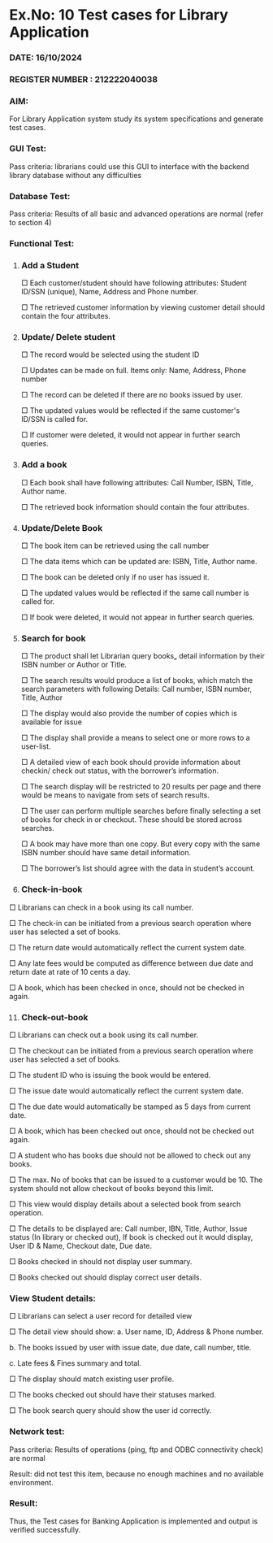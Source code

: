 # Ex.No: 10  Test cases for Library Application

### DATE: 16/10/2024                                                                        
### REGISTER NUMBER : 212222040038
### AIM: 

For Library Application system study its system specifications and generate test cases.

### GUI Test:
Pass criteria: librarians could use this GUI to interface with the backend library database
without any difficulties

### Database Test:
Pass criteria: Results of all basic and advanced operations are normal (refer to section 4)

### Functional Test:

1. ### Add a Student
   □ Each customer/student should have following attributes: Student ID/SSN
(unique), Name, Address and Phone number.

   □ The retrieved customer information by viewing customer detail should contain
the four attributes.

3. ### Update/ Delete student
   □ The record would be selected using the student ID
   
   □ Updates can be made on full. Items only: Name, Address, Phone number
   
   □ The record can be deleted if there are no books issued by user.
   
   □ The updated values would be reflected if the same customer's ID/SSN is called
for.

   □ If customer were deleted, it would not appear in further search queries.

5. ### Add a book

   □ Each book shall have following attributes: Call Number, ISBN, Title, Author
name.

   □ The retrieved book information should contain the four attributes.

7. ### Update/Delete Book
   □ The book item can be retrieved using the call number
   
   □ The data items which can be updated are: ISBN, Title, Author name.
   
   □ The book can be deleted only if no user has issued it.
   
   □ The updated values would be reflected if the same call number is called for.
   
   □ If book were deleted, it would not appear in further search queries.

9. ### Search for book
   □ The product shall let Librarian query books„ detail information by their
ISBN number or Author or Title.

   □ The search results would produce a list of books, which match the
search parameters with following Details: Call number, ISBN
number, Title, Author

   □ The display would also provide the number of copies which is available for issue
   
   □ The display shall provide a means to select one or more rows to a user-list.
   
   □ A detailed view of each book should provide information about checkin/
check out status, with the borrower’s information.

   □ The search display will be restricted to 20 results per page and there
would be means to navigate from sets of search results.

   □ The user can perform multiple searches before finally selecting a set
of books for check in or checkout. These should be stored across
searches.

   □ A book may have more than one copy. But every copy with the same
ISBN number should have same detail information.

   □ The borrower’s list should agree with the data in student’s account.

11. ### Check-in-book
   □ Librarians can check in a book using its call number.
   
   □ The check-in can be initiated from a previous search operation where
user has selected a set of books.

   □ The return date would automatically reflect the current
system date.

   □ Any late fees would be computed as difference between due date and
return date at rate of 10 cents a day.

   □ A book, which has been checked in once, should not be checked in again.

11. ### Check-out-book
   □ Librarians can check out a book using its call number.
   
   □ The checkout can be initiated from a previous search operation where user has selected a set of
books.

   □ The student ID who is issuing the book would be entered.
   
   □ The issue date would automatically reflect the current system date. 
   
   □ The due date would automatically be stamped as 5 days from current date. 
   
   □ A book, which has been checked out once, should not be checked out again.
   
   □ A student who has books due should not be allowed to check out any books.
   
   □ The max. No of books that can be issued to a customer would be 10. The system should not
allow checkout of books beyond this limit.

   □ This view would display details about a selected book from search operation.
   
   □ The details to be displayed are: Call number, IBN, Title, Author, Issue status (In library or
checked out), If book is checked out it would display, User ID & Name, Checkout date, Due
date.

   □ Books checked in should not display user summary.
   
   □ Books checked out should display correct user details.

### View Student details:
□ Librarians can select a user record for detailed view 

□ The detail view should show:
a. User name, ID, Address & Phone number.

b. The books issued by user with issue date, due date, call number, title.

c. Late fees & Fines summary and total.

□ The display should match existing user profile.

□ The books checked out should have their statuses marked.

□ The book search query should show the user id correctly.

### Network test:
Pass criteria: Results of operations (ping, ftp and ODBC connectivity check) are normal

Result: did not test this item, because no enough machines and no available environment.

### Result:
Thus, the Test cases for Banking Application is implemented and output is verified successfully. 

